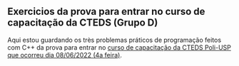 ## Exercicios da prova para entrar no curso de capacitação da CTEDS (Grupo D)


Aqui estou guardando os très problemas práticos de programação feitos com C++ da prova para entrar no [curso de capacitação da CTEDS Poli-USP que ocorreu dia 08/06/2022 (4a feira)](https://www.poli.usp.br/noticias/destaque-home/68581-poli-usp-oferece-curso-de-capacitacao-tecnologica-em-engenharia-e-desenvolvimento-de-software.html).